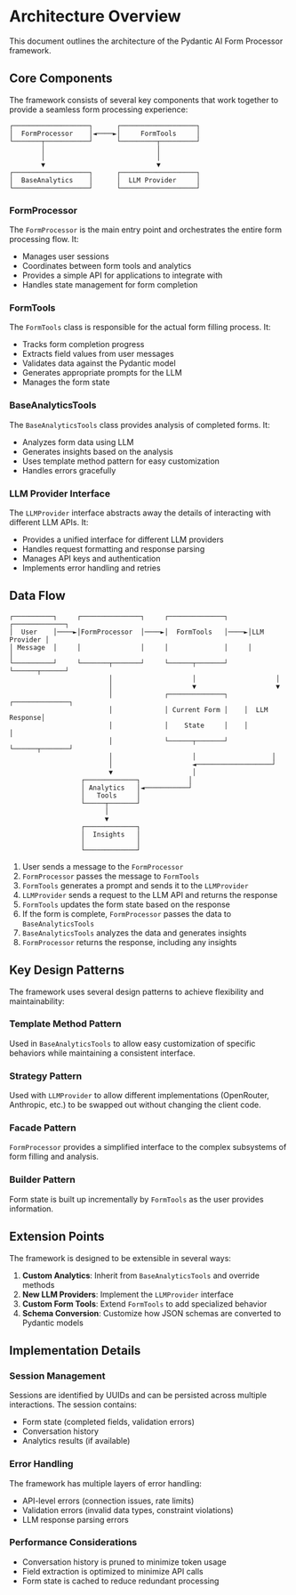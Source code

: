 # Architecture Overview

This document outlines the architecture of the Pydantic AI Form Processor framework.

## Core Components

The framework consists of several key components that work together to provide a seamless form processing experience:

```
┌───────────────────┐      ┌───────────────────┐
│  FormProcessor    │◄────►│     FormTools     │
└───────┬───────────┘      └─────────┬─────────┘
        │                            │
        │                            │
        ▼                            ▼
┌───────────────────┐      ┌───────────────────┐
│  BaseAnalytics    │      │  LLM Provider     │
└───────────────────┘      └───────────────────┘
```

### FormProcessor

The `FormProcessor` is the main entry point and orchestrates the entire form processing flow. It:

- Manages user sessions
- Coordinates between form tools and analytics
- Provides a simple API for applications to integrate with
- Handles state management for form completion

### FormTools

The `FormTools` class is responsible for the actual form filling process. It:

- Tracks form completion progress
- Extracts field values from user messages
- Validates data against the Pydantic model
- Generates appropriate prompts for the LLM
- Manages the form state

### BaseAnalyticsTools

The `BaseAnalyticsTools` class provides analysis of completed forms. It:

- Analyzes form data using LLM
- Generates insights based on the analysis
- Uses template method pattern for easy customization
- Handles errors gracefully

### LLM Provider Interface

The `LLMProvider` interface abstracts away the details of interacting with different LLM APIs. It:

- Provides a unified interface for different LLM providers
- Handles request formatting and response parsing
- Manages API keys and authentication
- Implements error handling and retries

## Data Flow

```
┌──────────┐     ┌───────────────┐     ┌──────────────┐     ┌─────────────┐
│  User    │────►│FormProcessor  │────►│  FormTools   │────►│LLM Provider │
│ Message  │     │               │     │              │     │             │
└──────────┘     └───────┬───────┘     └──────┬───────┘     └──────┬──────┘
                         │                    │                    │
                         │                    ▼                    ▼
                         │             ┌──────────────┐    ┌──────────────┐
                         │             │ Current Form │    │  LLM Response│
                         │             │    State     │    │              │
                         │             └──────┬───────┘    └──────┬───────┘
                         │                    │                   │
                         │                    ◄───────────────────┘
                         ▼                    │
                  ┌─────────────┐            │
                  │ Analytics   │◄───────────┘
                  │   Tools     │
                  └─────┬───────┘
                        │
                        ▼
                  ┌─────────────┐
                  │  Insights   │
                  │             │
                  └─────────────┘
```

1. User sends a message to the `FormProcessor`
2. `FormProcessor` passes the message to `FormTools`
3. `FormTools` generates a prompt and sends it to the `LLMProvider`
4. `LLMProvider` sends a request to the LLM API and returns the response
5. `FormTools` updates the form state based on the response
6. If the form is complete, `FormProcessor` passes the data to `BaseAnalyticsTools`
7. `BaseAnalyticsTools` analyzes the data and generates insights
8. `FormProcessor` returns the response, including any insights

## Key Design Patterns

The framework uses several design patterns to achieve flexibility and maintainability:

### Template Method Pattern

Used in `BaseAnalyticsTools` to allow easy customization of specific behaviors while maintaining a consistent interface.

### Strategy Pattern

Used with `LLMProvider` to allow different implementations (OpenRouter, Anthropic, etc.) to be swapped out without changing the client code.

### Facade Pattern

`FormProcessor` provides a simplified interface to the complex subsystems of form filling and analysis.

### Builder Pattern

Form state is built up incrementally by `FormTools` as the user provides information.

## Extension Points

The framework is designed to be extensible in several ways:

1. **Custom Analytics**: Inherit from `BaseAnalyticsTools` and override methods
2. **New LLM Providers**: Implement the `LLMProvider` interface
3. **Custom Form Tools**: Extend `FormTools` to add specialized behavior
4. **Schema Conversion**: Customize how JSON schemas are converted to Pydantic models

## Implementation Details

### Session Management

Sessions are identified by UUIDs and can be persisted across multiple interactions. The session contains:

- Form state (completed fields, validation errors)
- Conversation history
- Analytics results (if available)

### Error Handling

The framework has multiple layers of error handling:

- API-level errors (connection issues, rate limits)
- Validation errors (invalid data types, constraint violations)
- LLM response parsing errors

### Performance Considerations

- Conversation history is pruned to minimize token usage
- Field extraction is optimized to minimize API calls
- Form state is cached to reduce redundant processing
